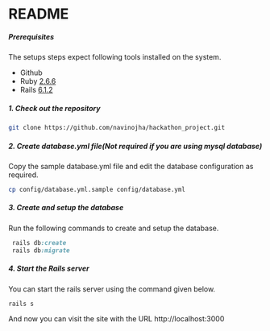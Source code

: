 # README

##### Prerequisites

The setups steps expect following tools installed on the system.

- Github
- Ruby [2.6.6](https://github.com/organization/project-name/blob/master/.ruby-version#L1)
- Rails [6.1.2](https://github.com/organization/project-name/blob/master/Gemfile#L12)

##### 1. Check out the repository

```bash
git clone https://github.com/navinojha/hackathon_project.git
```

##### 2. Create database.yml file(Not required if you are using mysql database)

Copy the sample database.yml file and edit the database configuration as required.

```bash
cp config/database.yml.sample config/database.yml
```

##### 3. Create and setup the database

Run the following commands to create and setup the database.

```ruby
 rails db:create
 rails db:migrate
```

##### 4. Start the Rails server

You can start the rails server using the command given below.

```ruby
rails s
```

And now you can visit the site with the URL http://localhost:3000
